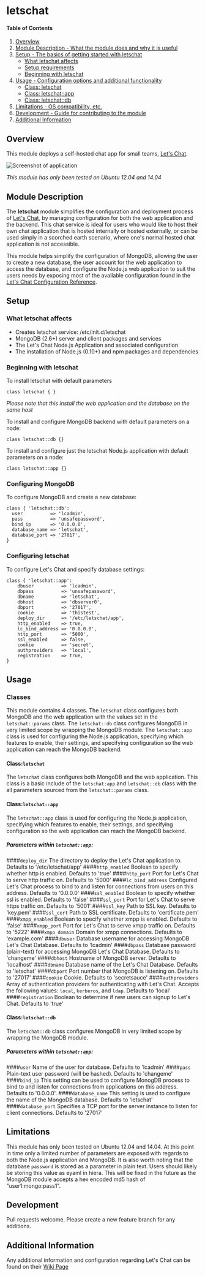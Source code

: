 # letschat

#### Table of Contents

1. [Overview](#overview)
2. [Module Description - What the module does and why it is useful](#module-description)
3. [Setup - The basics of getting started with letschat](#setup)
    * [What letschat affects](#what-letschat-affects)
    * [Setup requirements](#setup-requirements)
    * [Beginning with letschat](#beginning-with-letschat)
4. [Usage - Configuration options and additional functionality](#usage)
    * [Class: letschat](#classletschat)
    * [Class: letschat::app](#classletschatapp)
    * [Class: letschat::db](#classletschatdb)
5. [Limitations - OS compatibility, etc.](#limitations)
6. [Development - Guide for contributing to the module](#development)
7. [Additional Information](#Additional-Information)

## Overview

This module deploys a self-hosted chat app for small teams, [Let's Chat](http://sdelements.github.io/lets-chat/).

![Screenshot of application](http://sdelements.github.io/lets-chat/assets/img/devices.png)

*This module has only been tested on Ubuntu 12.04 and 14.04*

## Module Description
The **letschat** module simplifies the configuration and deployment process of [Let's Chat](http://sdelements.github.io/lets-chat/),
by managing configuration for both the web application and the backend. This chat service is ideal for users who would like to host their own chat application that is hosted internally
or hosted externally, or can be used simply in a scorched earth scenario, where one's normal hosted chat application
is not accessible.

This module helps simplify the configuration of MongoDB, allowing the user to create a new database, the user account for
the web application to access the database, and configure the Node.js web application to suit the users needs by exposing most of the available
configuration found in the [Let's Chat Configuration Reference](https://github.com/sdelements/lets-chat/wiki/Configuration).


## Setup

### What letschat affects

* Creates letschat service: /etc/init.d/letschat
* MongoDB (2.6+) server and client packages and services
* The Let's Chat Node.js Application and associated configuration
* The installation of Node.js (0.10+) and npm packages and dependencies


### Beginning with letschat

To install letschat with default parameters

```
class letschat { }
```
*Please note that this install the web application and the database on the same
host*

To install and configure MongoDB backend with default parameters on a node:

```
class letschat::db {}
```

To install and configure just the letschat Node.js application with default parameters on a node:

```
class letschat::app {}
```

### Configuring MongoDB
To configure MongoDB and create a new database:
```
class { 'letschat::db':
  user          => 'lcadmin',
  pass          => 'unsafepassword',
  bind_ip       => '0.0.0.0',
  database_name => 'letschat',
  database_port => '27017',
}
```

### Configuring letschat
To configure Let's Chat and specify database settings:
```
class { 'letschat::app':
    dbuser          => 'lcadmin',
    dbpass          => 'unsafepassword',
    dbname          => 'letschat',
    dbhost          => 'dbserver0',
    dbport          => '27017',
    cookie          => 'thistest',
    deploy_dir      => '/etc/letschat/app',
    http_enabled    => true,
    lc_bind_address => '0.0.0.0',
    http_port       => '5000',
    ssl_enabled     => false,
    cookie          => 'secret',
    authproviders   => 'local',
    registration    => true,
}
```

## Usage

### Classes
This module contains 4 classes. The `letschat` class configures both MongoDB and the
web application with the values set in the `letschat::params` class. The `letschat::db` class configures
MongoDB in very limited scope by wrapping the MongoDB module. The `letschat::app` class is used for configuring
the Node.js application, specifying which features to enable, their settings, and specifying configuration so
the web application can reach the MongoDB backend.

#### Class:`letschat`
The `letschat` class configures both MongoDB and the
web application. This class is a basic include of the `letschat:app` and `letschat::db` class with the all parameters sourced from the `letschat::params` class.

#### Class:`letschat::app`
The `letschat::app` class is used for configuring
the Node.js application, specifying which features to enable, their settings, and specifying configuration so
the web application can reach the MongoDB backend.
##### Parameters within `letschat::app`:
####`deploy_dir`
The directory to deploy the Let's Chat application to. Defaults to '/etc/letschat/app'
####`http_enabled`
Boolean to specify whether http is enabled. Defaults to 'true'
####`http_port`
Port for Let's Chat to serve http traffic on. Defaults to '5000'
####`lc_bind_address`
Configured Let's Chat process to bind to and listen for connections from users on this address. Defaults to '0.0.0.0'
####`ssl_enabled`
Boolean to specify whether ssl is enabled. Defaults to 'false'
####`ssl_port`
Port for Let's Chat to serve https traffic on. Defaults to '5001'
####`ssl_key`
Path to SSL key. Defaults to 'key.pem'
####`ssl_cert`
Path to SSL certificate. Defaults to 'certificate.pem'
####`xmpp_enabled`
Boolean to specify whether xmpp is enabled. Defaults to 'false'
####`xmpp_port`
Port for Let's Chat to serve xmpp traffic on. Defaults to '5222'
####`xmpp_domain`
Domain for xmpp connections. Defaults to 'example.com'
####`dbuser`
Database username for accessing MongoDB Let's Chat Database. Defaults to 'lcadmin'
####`dbpass`
Database password (plain-text) for accessing MongoDB Let's Chat Database. Defaults to 'changeme'
####`dbhost`
Hostname of MongoDB server. Defaults to 'localhost'
####`dbname`
Database name of the Let's Chat Database. Defaults to 'letschat'
####`dbport`
Port number that MongoDB is listening on. Defaults to '27017'
####`cookie`
Cookie. Defaults to 'secretsauce'
####`authproviders`
Array of authentication providers for authenticating with Let's Chat. Accepts the following values: `local`, `kerberos`, and `ldap`.
Defaults to 'local'
####`registration`
Boolean to determine if new users can signup to Let's Chat. Defaults to 'true'


#### Class:`letschat::db`
The `letschat::db` class configures MongoDB in very limited scope by wrapping the MongoDB module.
##### Parameters within `letschat::app`:
####`user`
Name of the user for database. Defaults to 'lcadmin'
####`pass`
Plain-text user password (will be hashed). Defaults to 'changeme'
####`bind_ip`
This setting can be used to configure MonogDB process to bind to and listen for connections from applications on this address.
Defaults to '0.0.0.0'.
####`database_name`
This setting is used to configure the name of the MongoDB database. Defaults to 'letschat'
####`database_port`
Specifies a TCP port for the server instance to listen for client connections. Defaults to '27017'

## Limitations

This module has only been tested on Ubuntu 12.04 and 14.04. At this point in time only a limited number of parameters are exposed with regards to both the Node.js application and MongoDB. It is also worth noting
that the database `password` is stored as a parameter in plain text. Users should likely be storing this value as eyaml in hiera.
This will be fixed in the future as the MongoDB module accepts a hex encoded md5 hash of "user1:mongo:pass1".



## Development

Pull requests welcome. Please create a new feature branch for any additions.

## Additional Information

Any additional information and configuration regarding Let's Chat can be found on their [Wiki Page](https://github.com/sdelements/lets-chat/wiki)
